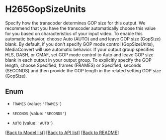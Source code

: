 # H265GopSizeUnits

Specify how the transcoder determines GOP size for this output. We recommend that you have the transcoder automatically choose this value for you based on characteristics of your input video. To enable this automatic behavior, choose Auto (AUTO) and and leave GOP size (GopSize) blank. By default, if you don't specify GOP mode control (GopSizeUnits), MediaConvert will use automatic behavior. If your output group specifies HLS, DASH, or CMAF, set GOP mode control to Auto and leave GOP size blank in each output in your output group. To explicitly specify the GOP length, choose Specified, frames (FRAMES) or Specified, seconds (SECONDS) and then provide the GOP length in the related setting GOP size (GopSize).

## Enum

* `FRAMES` (value: `'FRAMES'`)

* `SECONDS` (value: `'SECONDS'`)

* `AUTO` (value: `'AUTO'`)

[[Back to Model list]](../README.md#documentation-for-models) [[Back to API list]](../README.md#documentation-for-api-endpoints) [[Back to README]](../README.md)


